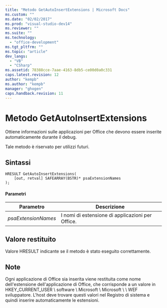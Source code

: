```yaml
---
title: "Metodo GetAutoInsertExtensions | Microsoft Docs"
ms.custom: ""
ms.date: "02/02/2017"
ms.prod: "visual-studio-dev14"
ms.reviewer: ""
ms.suite: ""
ms.technology: 
  - "office-development"
ms.tgt_pltfrm: ""
ms.topic: "article"
dev_langs: 
  - "VB"
  - "CSharp"
ms.assetid: 78388cce-7aae-4163-8db5-ce00d0a0c331
caps.latest.revision: 12
author: "kempb"
ms.author: "kempb"
manager: "ghogen"
caps.handback.revision: 11
---
```

# Metodo GetAutoInsertExtensions
  Ottiene informazioni sulle applicazioni per Office che devono essere inserite automaticamente durante il debug.  
  
 Tale metodo è riservato per utilizzi futuri.  
  
## Sintassi  
  
```  
HRESULT GetAutoInsertExtensions(  
    [out, retval] SAFEARRAY(BSTR)* psaExtensionNames  
);  
```  
  
#### Parametri  
  
|Parametro|Descrizione|  
|---------------|-----------------|  
|*psaExtensionNames*|I nomi di estensione di applicazioni per Office.|  
  
## Valore restituito  
 Valore HRESULT indicante se il metodo è stato eseguito correttamente.  
  
## Note  
 Ogni applicazione di Office sia inserita viene restituita come nome dell'estensione dell'applicazione di Office, che corrisponde a un valore in HKEY\_CURRENT\_USER \\ software \\ Microsoft \\ Microsoft \\ \\ WEF sviluppatore.  L'host deve trovare questi valori nel Registro di sistema e quindi inserire automaticamente le estensioni.  
  
  
